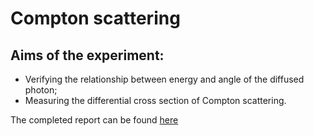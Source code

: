 # Compton scattering

## Aims of the experiment: 
* Verifying the relationship between energy and angle of the diffused photon;
* Measuring the differential cross section of Compton scattering.

The completed report can be found [here](https://github.com/vanessacerrone/Physics_laboratory/blob/main/Compton/Compton_Group12.pdf) 

